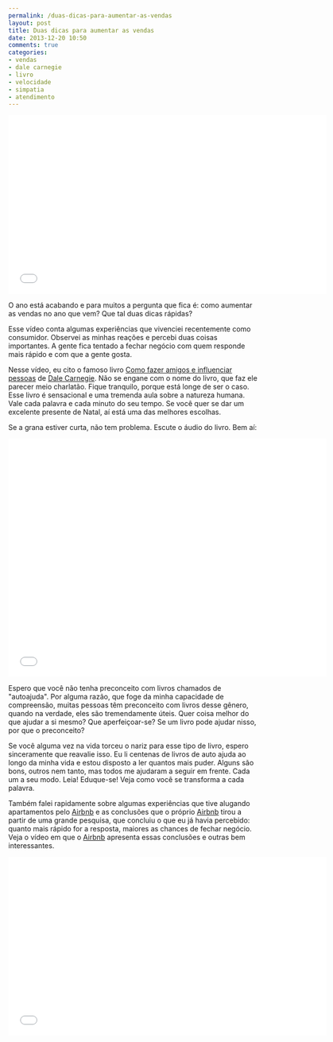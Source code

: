 ```yaml
---
permalink: /duas-dicas-para-aumentar-as-vendas
layout: post
title: Duas dicas para aumentar as vendas
date: 2013-12-20 10:50
comments: true
categories: 
- vendas
- dale carnegie
- livro
- velocidade
- simpatia
- atendimento
---
```

<iframe width="640" height="360" src="//www.youtube.com/embed/A1p_bF52sqk" frameborder="0" allowfullscreen></iframe>

O ano está acabando e para muitos a pergunta que fica é: como aumentar as vendas no ano que vem? Que tal duas dicas rápidas?

Esse vídeo conta algumas experiências que vivenciei recentemente como consumidor. Observei as minhas reações e percebi duas coisas importantes. A gente fica tentado a fechar negócio com quem responde mais rápido e com que a gente gosta.

Nesse vídeo, eu cito o famoso livro [Como fazer amigos e influenciar pessoas][1] de [Dale Carnegie][d]. Não se engane com o nome do livro, que faz ele parecer meio charlatão. Fique tranquilo, porque está longe de ser o caso. Esse livro é sensacional e uma tremenda aula sobre a natureza humana. Vale cada palavra e cada minuto do seu tempo. Se você quer se dar um excelente presente de Natal, aí está uma das melhores escolhas.

Se a grana estiver curta, não tem problema. Escute o áudio do livro. Bem aí:

<iframe width="640" height="480" src="//www.youtube.com/embed/CoElAdB8WOI?rel=0" frameborder="0" allowfullscreen></iframe>

Espero que você não tenha preconceito com livros chamados de "autoajuda". Por alguma razão, que foge da minha capacidade de compreensão, muitas pessoas têm preconceito com livros desse gênero, quando na verdade, eles são tremendamente úteis. Quer coisa melhor do que ajudar a si mesmo? Que aperfeiçoar-se? Se um livro pode ajudar nisso, por que o preconceito?

Se você alguma vez na vida torceu o nariz para esse tipo de livro, espero sinceramente que reavalie isso. Eu li centenas de livros de auto ajuda ao longo da minha vida e estou disposto a ler quantos mais puder. Alguns são bons, outros nem tanto, mas todos me ajudaram a seguir em frente. Cada um a seu modo. Leia! Eduque-se! Veja como você se transforma a cada palavra.

Também falei rapidamente sobre algumas experiências que tive alugando apartamentos pelo [Airbnb][a] e as conclusões que o próprio [Airbnb][a] tirou a partir de uma grande pesquisa, que concluiu o que eu já havia percebido: quanto mais rápido for a resposta, maiores as chances de fechar negócio. Veja o vídeo em que o [Airbnb][a] apresenta essas conclusões e outras bem interessantes.

<iframe width="640" height="360" src="//www.youtube.com/embed/FldC6Vce6Lc?rel=0&cc_lang_pref=pt_BR" frameborder="0" allowfullscreen></iframe>

[1]:    http://www.livrariasaraiva.com.br/produto/4053082
[d]:    http://pt.wikipedia.org/wiki/Dale_Carnegie
[a]:    https://www.airbnb.com/tell-a-friend?airef=283vz9905czz5
